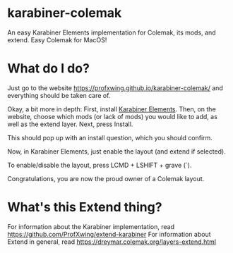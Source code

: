 # karabiner-colemak
An easy Karabiner Elements implementation for Colemak, its mods, and extend. Easy Colemak for MacOS!

# What do I do?
Just go to the website https://profxwing.github.io/karabiner-colemak/ and everything should be taken care of.

Okay, a bit more in depth:
First, install [Karabiner Elements](https://karabiner-elements.pqrs.org/).
Then, on the website, choose which mods (or lack of mods) you would like to add, as well as the extend layer. 
Next, press Install.

This should pop up with an install question, which you should confirm. 

Now, in Karabiner Elements, just enable the layout (and extend if selected).

To enable/disable the layout, press LCMD + LSHIFT + grave (\`).

Congratulations, you are now the proud owner of a Colemak layout.

# What's this Extend thing?
For information about the Karabiner implementation, read https://github.com/ProfXwing/extend-karabiner
For information about Extend in general, read https://dreymar.colemak.org/layers-extend.html
